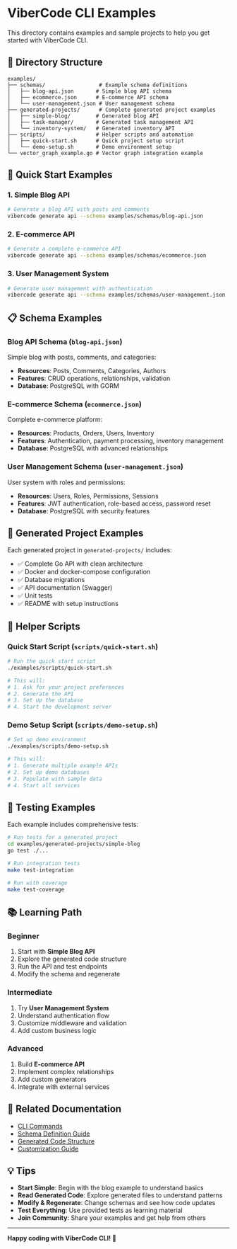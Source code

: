 # ViberCode CLI Examples

This directory contains examples and sample projects to help you get started with ViberCode CLI.

## 📁 Directory Structure

```
examples/
├── schemas/                 # Example schema definitions
│   ├── blog-api.json       # Simple blog API schema
│   ├── ecommerce.json      # E-commerce API schema
│   └── user-management.json # User management schema
├── generated-projects/      # Complete generated project examples
│   ├── simple-blog/        # Generated blog API
│   ├── task-manager/       # Generated task management API
│   └── inventory-system/   # Generated inventory API
├── scripts/                # Helper scripts and automation
│   ├── quick-start.sh      # Quick project setup script
│   └── demo-setup.sh       # Demo environment setup
└── vector_graph_example.go # Vector graph integration example
```

## 🚀 Quick Start Examples

### 1. Simple Blog API

```bash
# Generate a blog API with posts and comments
vibercode generate api --schema examples/schemas/blog-api.json
```

### 2. E-commerce API

```bash
# Generate a complete e-commerce API
vibercode generate api --schema examples/schemas/ecommerce.json
```

### 3. User Management System

```bash
# Generate user management with authentication
vibercode generate api --schema examples/schemas/user-management.json
```

## 📋 Schema Examples

### Blog API Schema (`blog-api.json`)

Simple blog with posts, comments, and categories:

- **Resources**: Posts, Comments, Categories, Authors
- **Features**: CRUD operations, relationships, validation
- **Database**: PostgreSQL with GORM

### E-commerce Schema (`ecommerce.json`)

Complete e-commerce platform:

- **Resources**: Products, Orders, Users, Inventory
- **Features**: Authentication, payment processing, inventory management
- **Database**: PostgreSQL with advanced relationships

### User Management Schema (`user-management.json`)

User system with roles and permissions:

- **Resources**: Users, Roles, Permissions, Sessions
- **Features**: JWT authentication, role-based access, password reset
- **Database**: PostgreSQL with security features

## 🎨 Generated Project Examples

Each generated project in `generated-projects/` includes:

- ✅ Complete Go API with clean architecture
- ✅ Docker and docker-compose configuration
- ✅ Database migrations
- ✅ API documentation (Swagger)
- ✅ Unit tests
- ✅ README with setup instructions

## 🔧 Helper Scripts

### Quick Start Script (`scripts/quick-start.sh`)

```bash
# Run the quick start script
./examples/scripts/quick-start.sh

# This will:
# 1. Ask for your project preferences
# 2. Generate the API
# 3. Set up the database
# 4. Start the development server
```

### Demo Setup Script (`scripts/demo-setup.sh`)

```bash
# Set up demo environment
./examples/scripts/demo-setup.sh

# This will:
# 1. Generate multiple example APIs
# 2. Set up demo databases
# 3. Populate with sample data
# 4. Start all services
```

## 🧪 Testing Examples

Each example includes comprehensive tests:

```bash
# Run tests for a generated project
cd examples/generated-projects/simple-blog
go test ./...

# Run integration tests
make test-integration

# Run with coverage
make test-coverage
```

## 📚 Learning Path

### Beginner

1. Start with **Simple Blog API**
2. Explore the generated code structure
3. Run the API and test endpoints
4. Modify the schema and regenerate

### Intermediate

1. Try **User Management System**
2. Understand authentication flow
3. Customize middleware and validation
4. Add custom business logic

### Advanced

1. Build **E-commerce API**
2. Implement complex relationships
3. Add custom generators
4. Integrate with external services

## 🔗 Related Documentation

- [CLI Commands](../docs/en/user-guide/cli-commands.md)
- [Schema Definition Guide](../docs/en/api/schema-format.md)
- [Generated Code Structure](../docs/en/development/code-structure.md)
- [Customization Guide](../docs/en/development/customization.md)

## 💡 Tips

- **Start Simple**: Begin with the blog example to understand basics
- **Read Generated Code**: Explore generated files to understand patterns
- **Modify & Regenerate**: Change schemas and see how code updates
- **Test Everything**: Use provided tests as learning material
- **Join Community**: Share your examples and get help from others

---

**Happy coding with ViberCode CLI! 🚀**
